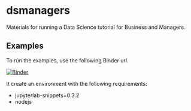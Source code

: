 # dsmanagers
Materials for running a Data Science tutorial for Business and Managers.

## Examples

To run the examples, use the following Binder url.

[![Binder](https://mybinder.org/badge_logo.svg)](https://mybinder.org/v2/gh/activoricordi/dsmanagers/main?urlpath=lab/tree/index.ipynb)

It create an environment with the following requirements:

- jupyterlab-snippets=0.3.2
- nodejs
